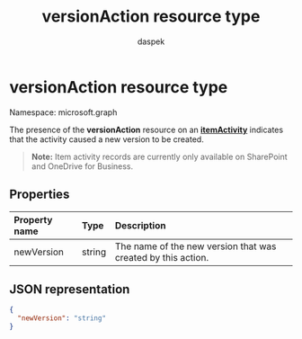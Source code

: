 ﻿---
author: daspek
ms.author: dspektor
title: versionAction resource type
description: The VersionAction object provides information about an activity that resulted in a new item version.
localization_priority: Normal
ms.prod: "sharepoint"
doc_type: resourcePageType
---

# versionAction resource type

Namespace: microsoft.graph

The presence of the **versionAction** resource on an [**itemActivity**][activity] indicates that the activity caused a new version to be created.

>**Note:** Item activity records are currently only available on SharePoint and OneDrive for Business.

[activity]: itemactivity.md

## Properties

| Property name | Type   | Description                                                  |
| :------------ | :----- | :----------------------------------------------------------- |
| newVersion    | string | The name of the new version that was created by this action. |

## JSON representation

<!-- {
  "blockType": "resource",
  "optionalProperties": [ ],
  "@type": "microsoft.graph.versionAction"
}-->

```json
{
  "newVersion": "string"
}
```

<!--
{
  "type": "#page.annotation",
  "description": "The VersionAction object provides information about an activity that resulted in a new item version.",
  "keywords": "activities,activity,action,version",
  "section": "documentation",
  "tocPath": "Resources/VersionAction",
  "suppressions": []
}
-->
